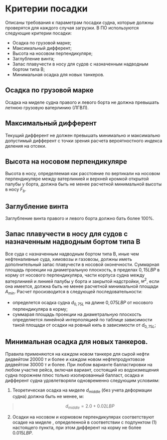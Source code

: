 # Критерии посадки
Описаны требования к параметрам посадки судна, которые должны проверятся для каждого случая загрузки. В ПО используются следующие критерии посадки:
- Осадка по грузовой марке;
- Максимальный дифферент;
- Высота на носовом перпендикуляре;
- Заглубление винта;
- Запас плавучести в носу для судов с назначенным надводным бортом типа В;
- Минимальная осадка для новых танкеров.
## Осадка по грузовой марке    
Осадка на миделе судна правого и левого борта не должна превышать летнюю грузовую ватерлинию (ЛГВЛ).
## Максимальный дифферент
Текущий дифферент не должен превышать минимально и максимально допустимый дифферент с точки зрения расчета вероятностного индекса деления на отсеки.
## Высота на носовом перпендикуляре
Высота в носу, определяемая как расстояние по вертикали на носовом перпендикуляре между ватерлинией и верхней кромкой открытой палубы у борта, должна быть не менее расчетной минимальной высоты в носу $F_b$.
## Заглубление винта
Заглубление винта правого и левого борта должно бать более 100%.
## Запас плавучести в носу для судов с назначенным надводным бортом типа В
Все суда с назначенным надводным бортом типа В, иные чем нефтеналивные суда, химовозы и газовозы, должны иметь дополнительный запас плавучести в носовой оконечности. Суммарная площадь проекции на диаметральную плоскость, в пределах $0,15LBP$ в корму от носового перпендикуляра, части корпуса судна между ватерлинией и линией палубы у борта и закрытой надстройки, $м^2$, если она имеется, должна быть не менее расчетной минимальной площади $A_{min}$.  Расчет просизводится в следующей последовательности:
- определется осадка судна $d_{0,75L}$ на длине $0,075LBP$ от носового перпендикуляра в корму;
- суммарая площадь проекции на диаметральную плоскость определяется линейной интерполяцией по таблице зависимости такой площади от осадки на ровный киль в зависимости от $d_{0,75L}$;
## Минимальная осадка для новых танкеров.
Правила применяются на каждом новом танкере для сырой нефти дедвейтом 20000 т и более и каждом новом нефтепродуктовозе дедвейтом 30000 т и более. При любом варианте балластировки на любом участке рейса, включая вариант, состоящий из водоизмещения судна порожнем плюс только изолированный балласт, осадка и дифферент судна удовлетворяли одновременно следующим условиям:
1. Теоретическая осадка на миделе $d_{middle}$ (без учета деформации судна) должна быть не менее, м:
> $$d_{middle} = 2.0+0.02LBP$$
2. Осадки на носовом и кормовом перпендикулярах соответствуют осадке на
миделе , определенной в соответствии с подпунктом (1) настоящего пункта, при этом дифферент на корму не более $0.015LBP$.
